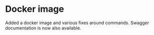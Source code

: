 # Docker image

Added a docker image and various fixes around commands. Swagger documentation is now also available.
